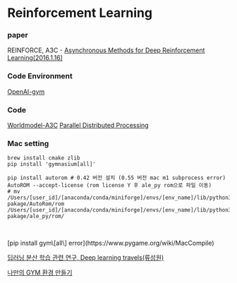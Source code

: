 # Reinforcement Learning

### paper
REINFORCE, A3C - [Asynchronous Methods for Deep Reinforcement Learning(2016.1.16)](https://arxiv.org/abs/1602.01783)

### Code Environment
[OpenAI-gym](https://www.gymlibrary.dev/)
<br>

### Code
[Worldmodel-A3C](https://github.com/Deepest-Project/WorldModels-A3C)
[Parallel  Distributed  Processing](http://www.aistudy.com/neural/parallel_distributed_processing.htm)
<br>

### Mac setting 
```shell
brew install cmake zlib
pip install 'gymnasium[all]'

pip install autorom # 0.42 버전 설치 (0.55 버전 mac m1 subprocess error)
AutoROM --accept-license (rom license Y 후 ale_py rom으로 파일 이동)
# mv /Users/[user_id]/[anaconda/conda/miniforge]/envs/[env_name]/lib/python3.8/site-pakage/AutoRom/rom /Users/[user_id]/[anaconda/conda/miniforge]/envs/[env_name]/lib/python3.8/site-pakage/ale_py/rom/


```

<br>
[pip install gym\[all\] error](https://www.pygame.org/wiki/MacCompile)

[딥러닝 분산 학습 관련 연구, Deep learning travels(류성원)](https://lyusungwon.github.io/assets/publications/DistributedDeepLearningTrainingOverview.pdf)

[나만의 GYM 환경 만들기](https://www.youtube.com/watch?v=chVLag1NIAQ)
<br>


